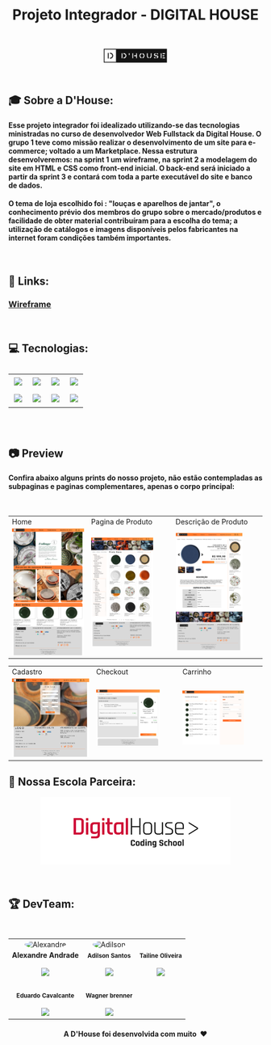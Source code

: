  <h1 align="center"> Projeto Integrador - DIGITAL HOUSE</h1>
 <br>
 <p align="center">
<img align="center" src="https://github.com/AllezitoBR/ProjetoIntegrador-DH/blob/master/images/logo.jpeg" style="width: 25%;" alt="Logo da D'House">
</p>

<br>

<h2>🎓 Sobre a D'House:</h2>
<h4> Esse projeto integrador foi idealizado utilizando-se das tecnologias ministradas no curso de desenvolvedor Web Fullstack da Digital House. O grupo 1 teve como  missão realizar o desenvolvimento de um site  para e-commerce; voltado a um Marketplace. Nessa estrutura desenvolveremos: na sprint 1 um wireframe, na sprint 2 a modelagem do site em HTML e CSS como front-end inicial. O back-end será iniciado a partir da sprint 3 e contará com toda a parte executável do site e banco de dados. </h4>

<h4> O tema de loja escolhido foi : <strong>"louças e aparelhos de jantar"</strong>, o conhecimento prévio dos membros do grupo sobre o mercado/produtos e facilidade de obter material contribuíram para a escolha do tema; a utilização de catálogos e imagens disponíveis pelos fabricantes na internet foram condições também importantes.</h4>

<br>

<h2>🔗 Links:</h2>
<h3> <a href="https://www.figma.com/file/qSoeSykA7muHczPdsNDFoS/PI-DIgital-House">Wireframe</a></h3>
<br>

<h2>💻 Tecnologias: <h2>
<table align="center" style=" width: 60%" >
  <tr>
    <td align="center">
    <img  src="https://img.shields.io/badge/HTML5-E34F26?style=for-the-badge&logo=html5&logoColor=white">
   <td align="center">
   <img  src="https://img.shields.io/badge/GitHub-100000?style=for-the-badge&logo=github&logoColor=white">
   <td align="center">
   <img  src="https://img.shields.io/badge/CSS3-1572B6?style=for-the-badge&logo=css3&logoColor=white">
   <td align="center">
   <img  src="https://img.shields.io/badge/Visual_Studio-FFFF00?style=for-the-badge&logo=visual%20studio&logoColor=black">
    </tr>
  <tr>
   <td align="center">
   <img  src="https://img.shields.io/badge/Bootstrap-563D7C?style=for-the-badge&logo=bootstrap&logoColor=white">
   <td align="center">
   <img  src="https://img.shields.io/badge/JavaScript-323330?style=for-the-badge&logo=javascript&logoColor=F7DF1E">
   <td align="center">
   <img  src="https://img.shields.io/badge/Git-F05032?style=for-the-badge&logo=git&logoColor=whitee">
   <td align="center">
   <img  src=" https://img.shields.io/badge/MySQL-00000F?style=for-the-badge&logo=mysql&logoColor=white">
  </tr>
</table>
  <br>

<h2>📷 Preview</h2>  
 <h4>Confira abaixo alguns prints do nosso projeto, não estão contempladas as subpaginas e paginas complementares, apenas o corpo principal:</h4>
  <br>

<table>
  <tr>
    <td>Home</td>
     <td>Pagina de Produto</td>
     <td>Descrição de Produto</td>
  </tr>
  <tr>
    <td><img src="https://github.com/AllezitoBR/ProjetoIntegrador-DH/blob/master/images/Group%2022.png" style="width: 80% alt="Cadastro"></td>
    <td><img src="https://github.com/AllezitoBR/ProjetoIntegrador-DH/blob/master/images/Group%2017.png" style="width: 80%;" alt="Checkout"></td>
    <td><img src="https://github.com/AllezitoBR/ProjetoIntegrador-DH/blob/master/images/Group%2018.png" style="width: 80%;" alt="Carrinho"></td>
  </tr>
  </table>
<table>
  <tr>
    <td>Cadastro</td>
     <td>Checkout</td>
     <td>Carrinho</td>
  </tr>
  <tr>
    <td><img src="https://github.com/AllezitoBR/ProjetoIntegrador-DH/blob/master/images/Group%2024.png" style="width: 80% alt="Cadastro"></td>
    <td><img src="https://github.com/AllezitoBR/ProjetoIntegrador-DH/blob/master/images/Checkout.png" style="width: 80%;" alt="Checkout"></td>
    <td><img src="https://github.com/AllezitoBR/ProjetoIntegrador-DH/blob/master/images/Group%2020.png" style="width: 80%;" alt="Carrinho"></td>
  </tr>
  </table>
  
  <h2>💙 Nossa Escola Parceira: </h2>
  
  <p align="center">
    <img src="https://github.com/AllezitoBR/ProjetoIntegrador-DH/blob/master/images/DH.png" style="width: 40% alt="DH"></td>
</p>
<br>
                                                                                                                      
<h2>🏆 DevTeam: </h2>
<br>

<table>
  <tr>
  <td align="center"><img style="width: 70%; border-radius: 50%" 
  src="https://avatars.githubusercontent.com/u/105394498?s=400&u=01a2e2bd5af63a478b8095e1dcfdecdb626cbb92&v=4"
   alt="Alexandre"/><br /><sub style="font-size: 14px"><b>Alexandre Andrade</b></sub><br /> 
  <a href="https://www.linkedin.com/in/alexandre-andrade-1707b252/" alt="Linkedin">
  <br>
<img src="https://img.shields.io/badge/-Linkedin-1C1C1C?style=for-the-badge&logo=Linkedin&logoColor=00FFFF&link=https://www.linkedin.com/in/alexandre-andrade-1707b252/" style= "width:90px;"/>
  </a>


  <td align="center"><img style="width: 70%; border-radius: 50%"
  src="https://avatars.githubusercontent.com/u/105400615?v=4" 
  alt="Adilson"/><br /><sub><b>Adilson Santos</b></sub></a><br /> 
  <a href="https://www.linkedin.com/in/afsanto/" alt="Linkedin">
  <br>
<img src="https://img.shields.io/badge/-Linkedin-1C1C1C?style=for-the-badge&logo=Linkedin&logoColor=00FFFF&link=https://www.linkedin.com/in/afsanto/"  style= "width:90px;"/>
  </a>

  <td align="center"><img style="width: 70%; border-radius: 50%"
  src="https://avatars.githubusercontent.com/u/95251132?v=4" 
  alt=""/><br /><sub><b>Tailine Oliveira</b></sub></a><br />
  <a href="https://www.linkedin.com/in/tailine-oliveira-12b68a222/" alt="Linkedin">
  <br>
<img src="https://img.shields.io/badge/-Linkedin-1C1C1C?style=for-the-badge&logo=Linkedin&logoColor=00FFFF&link=https://www.linkedin.com/in/tailine-oliveira-12b68a222/" style= "width:90px;"/>
  </a>
  </tr>
  <tr>
  <td align="center"><img style="width: 70%; border-radius: 50%"
  src="https://avatars.githubusercontent.com/u/18662007?v=4"  alt=""/><br /><sub><b>Eduardo Cavalcante</b></sub></a><br />
   <a href="#" alt="Linkedin">
  <br>
  <img src="https://img.shields.io/badge/-Linkedin-1C1C1C?style=for-the-badge&logo=Linkedin&logoColor=00FFFF&link=#"  style= "width:90px;"/>
  </a>

  <td align="center"><img style="width: 70%; border-radius: 50%" 
  src="https://avatars.githubusercontent.com/u/78248942?v=4" 
  alt=""/><br /><sub><b>Wagner brenner</b></sub></a><br />
  <a href="https://www.linkedin.com/in/wagnercarvalhobrenner/" alt="Linkedin">
  <br>
  <img src="https://img.shields.io/badge/-Linkedin-1C1C1C?style=for-the-badge&logo=Linkedin&logoColor=00FFFF&link=https://www.linkedin.com/in/wagnercarvalhobrenner/"  style= "width:90px;"/>
  </a>
  </tr>
</table>
                                                                                 
<h4 align="center">A D'House foi desenvolvida com muito ❤️</h4>
